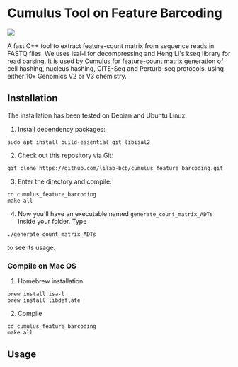 # Cumulus Tool on Feature Barcoding

[![](https://img.shields.io/github/v/release/lilab-bcb/cumulus_feature_barcoding.svg)](https://github.com/lilab-bcb/cumulus_feature_barcoding/releases)

A fast C++ tool to extract feature-count matrix from sequence reads in FASTQ files. We uses isal-l for decompressing and Heng Li's kseq library for read parsing. It is used by Cumulus for feature-count matrix generation of cell hashing, nucleus hashing, CITE-Seq and Perturb-seq protocols, using either 10x Genomics V2 or V3 chemistry.

## Installation

The installation has been tested on Debian and Ubuntu Linux.

1. Install dependency packages:

```
sudo apt install build-essential git libisal2
```

2. Check out this repository via Git:

```
git clone https://github.com/lilab-bcb/cumulus_feature_barcoding.git
```

3. Enter the directory and compile:

```
cd cumulus_feature_barcoding
make all
```

4. Now you'll have an executable named ``generate_count_matrix_ADTs`` inside your folder. Type

```
./generate_count_matrix_ADTs
```

to see its usage.

### Compile on Mac OS

1. Homebrew installation

```
brew install isa-l
brew install libdeflate
```

2. Compile

```
cd cumulus_feature_barcoding
make all
```

## Usage
